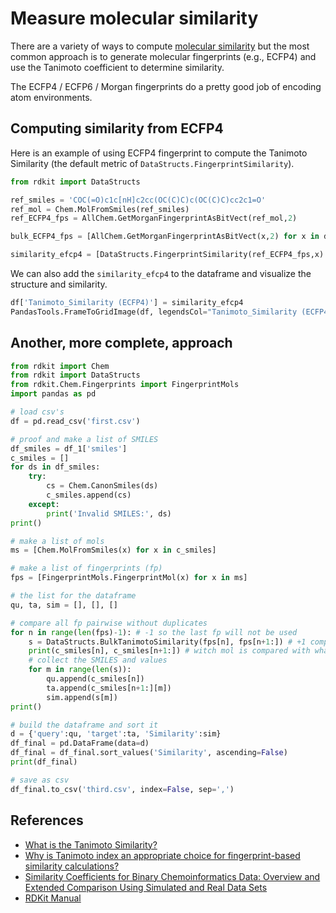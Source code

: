 # Measure molecular similarity

There are a variety of ways to compute [molecular similarity](https://en.wikipedia.org/wiki/Chemical_similarity) but the most common approach is to generate molecular fingerprints (e.g., ECFP4) and use the Tanimoto coefficient to determine similarity.

The ECFP4 / ECFP6 / Morgan fingerprints do a pretty good job of encoding atom environments.


## Computing similarity from ECFP4

Here is an example of using ECFP4 fingerprint to compute the Tanimoto Similarity (the default metric of `DataStructs.FingerprintSimilarity`).

```python
from rdkit import DataStructs

ref_smiles = 'COC(=O)c1c[nH]c2cc(OC(C)C)c(OC(C)C)cc2c1=O'
ref_mol = Chem.MolFromSmiles(ref_smiles)
ref_ECFP4_fps = AllChem.GetMorganFingerprintAsBitVect(ref_mol,2)

bulk_ECFP4_fps = [AllChem.GetMorganFingerprintAsBitVect(x,2) for x in df['ROMol']]

similarity_efcp4 = [DataStructs.FingerprintSimilarity(ref_ECFP4_fps,x) for x in bulk_ECFP4_fps]
```

We can also add the `similarity_efcp4` to the dataframe and visualize the structure and similarity.

```python
df['Tanimoto_Similarity (ECFP4)'] = similarity_efcp4
PandasTools.FrameToGridImage(df, legendsCol="Tanimoto_Similarity (ECFP4)", molsPerRow=4)
```

## Another, more complete, approach

```python
from rdkit import Chem
from rdkit import DataStructs
from rdkit.Chem.Fingerprints import FingerprintMols
import pandas as pd

# load csv's
df = pd.read_csv('first.csv')

# proof and make a list of SMILES
df_smiles = df_1['smiles']
c_smiles = []
for ds in df_smiles:
    try:
        cs = Chem.CanonSmiles(ds)
        c_smiles.append(cs)
    except:
        print('Invalid SMILES:', ds)
print()

# make a list of mols
ms = [Chem.MolFromSmiles(x) for x in c_smiles]

# make a list of fingerprints (fp)
fps = [FingerprintMols.FingerprintMol(x) for x in ms]

# the list for the dataframe
qu, ta, sim = [], [], []

# compare all fp pairwise without duplicates
for n in range(len(fps)-1): # -1 so the last fp will not be used
    s = DataStructs.BulkTanimotoSimilarity(fps[n], fps[n+1:]) # +1 compare with the next to the last fp
    print(c_smiles[n], c_smiles[n+1:]) # witch mol is compared with what group
    # collect the SMILES and values
    for m in range(len(s)):
        qu.append(c_smiles[n])
        ta.append(c_smiles[n+1:][m])
        sim.append(s[m])
print()

# build the dataframe and sort it
d = {'query':qu, 'target':ta, 'Similarity':sim}
df_final = pd.DataFrame(data=d)
df_final = df_final.sort_values('Similarity', ascending=False)
print(df_final)

# save as csv
df_final.to_csv('third.csv', index=False, sep=',')
```


## References

- [What is the Tanimoto Similarity?](https://www.pinecone.io/learn/roughly-explained/tanimoto-similarity/)
- [Why is Tanimoto index an appropriate choice for fingerprint-based similarity calculations?](https://doi.org/10.1186/s13321-015-0069-3)
- [Similarity Coefficients for Binary Chemoinformatics Data: Overview and Extended Comparison Using Simulated and Real Data Sets](https://doi.org/10.1021/ci300261r)
- [RDKit Manual](https://www.rdkit.org/docs/GettingStartedInPython.html#topological-fingerprints)
